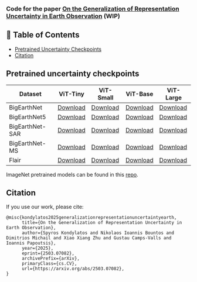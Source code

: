 ### Code for the paper [On the Generalization of Representation Uncertainty in Earth Observation](https://arxiv.org/abs/2503.07082) (WIP)


## 📖 Table of Contents
- [Pretrained Uncertainty Checkpoints](#pretrained-uncertainty-checkpoints)
- [Citation](#citation)

## Pretrained uncertainty checkpoints

| Dataset     | ViT-Tiny | ViT-Small | ViT-Base | ViT-Large |
|------------|---------------------|----------------------|---------------------|----------------------|
| BigEarthNet | [Download](https://www.dropbox.com/scl/fi/c6j6wa8po22eutyv2w0cd/vit_tiny.pth?rlkey=94u4xcnv1xme2ns93xe7fqor3&st=20uednd6&dl=0)       | [Download](https://www.dropbox.com/scl/fi/c1wswangof9ruk1ixnj74/vit_small.pth?rlkey=uql5vufnv1bmhk54l2n2lh9i7&st=10h4f3ru&dl=0)       | [Download](https://www.dropbox.com/scl/fi/1636ox2ns09c3om2hjfft/vit_base.pth?rlkey=luhgpsgcvzdb5jaspoa40kcjg&st=6dqocezu&dl=0)       | [Download](https://www.dropbox.com/scl/fi/dd2dfknz0ak023ylo99ge/vit_large.pth?rlkey=6pjh3xy1lktlp184y7p8k9zc6&st=zq1cs1po&dl=0)       |
| BigEarthNet5 | [Download](https://www.dropbox.com/scl/fi/5ac5qxh0d9h36nsxezr4k/vit_tiny.pth?rlkey=owpr8lkwcrjle8be7kqqymiv9&st=r6r433w5&dl=0)       | [Download](https://www.dropbox.com/scl/fi/lbnn7foxsf6zlk3ul11y9/vit_small.pth?rlkey=zev1mf17dxxdbuy8g27vyjnch&st=orxeg4js&dl=0)       | [Download](https://www.dropbox.com/scl/fi/twb9oha66i5y7jkf7e192/vit_base.pth?rlkey=01obs6o1oleb48e57y03jzxgh&st=2ucuo7ao&dl=0)       | [Download](https://www.dropbox.com/scl/fi/3mh39ym276y0t13y4o826/vit_large.pth?rlkey=w9eez98we38qra7tmtg3402vv&st=g4tw4zy3&dl=0)       |
| BigEarthNet-SAR | [Download](https://www.dropbox.com/scl/fi/7uc6w9mw7visn6zv3tles/vit_tiny.pth?rlkey=c45euew2uru67kitcue34e6q5&st=ojwl5kka&dl=0)       | [Download](https://www.dropbox.com/scl/fi/92efjiof2czh0c2zx0pps/vit_small.pth?rlkey=5pd0xn2uug6m1j7acs982ouk1&st=yeqs0d2a&dl=0)       | [Download](https://www.dropbox.com/scl/fi/hgnsb0q8yle2ajpt05jay/vit_base.pth?rlkey=gs9sx3qlaxnp29cxymc4c9a7d&st=kjlqr60q&dl=0)       | [Download](https://www.dropbox.com/scl/fi/9v2v5c0rll0io0sbolwk2/vit_large.pth?rlkey=qx2t9wnogs0kvxvxxxze29dbb&st=q6ezfud0&dl=0)       |
| BigEarthNet-MS | [Download](https://www.dropbox.com/scl/fi/kzasvy17okm5at9nahbw3/vit_tiny.pth?rlkey=mwhdcyzbmlqs0k6yi70u4yjov&st=ga64zvau&dl=0)       | [Download](https://www.dropbox.com/scl/fi/mvb2is3j6n1nrk7wt0xtz/vit_small.pth?rlkey=p1vuybfjertz9tqj39na7day5&st=lah70e45&dl=0)       | [Download](https://www.dropbox.com/scl/fi/pctt0og5ybazbu2fca3qi/vit_base.pth?rlkey=uhi7iui62xowftcrx8huqgesx&st=ka77wbc5&dl=0)       | [Download](https://www.dropbox.com/scl/fi/cxwbknfpeyirbe9k70yjf/vit_large.pth?rlkey=8zv1sfv10hnixsmftpe4jd5zr&st=1u2fooxk&dl=0)       |
| Flair      | [Download](https://www.dropbox.com/scl/fi/pfzt2etyguns0u2z0bsyc/vit_tiny.pth?rlkey=hyp3g6w91vsm6i8uhhdc06thi&st=1nbhge22&dl=0)       | [Download](https://www.dropbox.com/scl/fi/mggofntujre6h1p1xewoz/vit_small.pth?rlkey=a5uqcxz2yktuvkz0soyu128kg&st=cp6k6vfo&dl=0)       | [Download](https://www.dropbox.com/scl/fi/mt9ht2jqbqmyahp417sbg/vit_base.pth?rlkey=ag8ml7siefnbikrucws4xzfe7&st=fnu61bv9&dl=0)       | [Download](https://www.dropbox.com/scl/fi/59r7wuh6s5bqth1oykno1/vit_large.pth?rlkey=cp3vi6elc2v4oahcc0ukkrobb&st=casw4cpz&dl=0)       |

ImageNet pretrained models can be found in this [repo](https://github.com/mkirchhof/url).



## Citation
If you use our work, please cite:
```
@misc{kondylatos2025generalizationrepresentationuncertaintyearth,
      title={On the Generalization of Representation Uncertainty in Earth Observation}, 
      author={Spyros Kondylatos and Nikolaos Ioannis Bountos and Dimitrios Michail and Xiao Xiang Zhu and Gustau Camps-Valls and Ioannis Papoutsis},
      year={2025},
      eprint={2503.07082},
      archivePrefix={arXiv},
      primaryClass={cs.CV},
      url={https://arxiv.org/abs/2503.07082}, 
}
```

